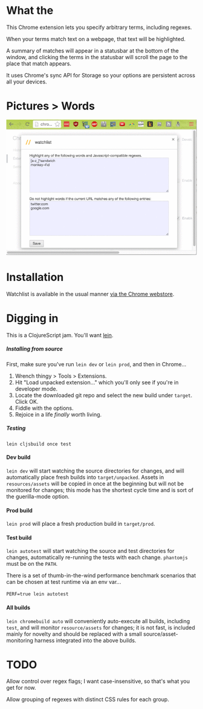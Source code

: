# What the

This Chrome extension lets you specify arbitrary terms, including regexes.

When your terms match text on a webpage, that text will be highlighted.

A summary of matches will appear in a statusbar at the bottom of the window, and clicking the terms in the statusbar will scroll the page to the place that match appears.

It uses Chrome's sync API for Storage so your options are persistent across all your devices.



# Pictures > Words

![demo.gif](https://raw.githubusercontent.com/daemianmack/Chrome-WatchList/master/resources/doc/demo.gif)



# Installation

Watchlist is available in the usual manner [via the Chrome webstore](https://chrome.google.com/webstore/detail/watchlist/menehddibpdfhbfgfmhkddgbajijoole?hl=en-US&gl=US).



# Digging in

This is a ClojureScript jam. You'll want [lein](http://leiningen.org/).

##### Installing from source

First, make sure you've run `lein dev` or `lein prod`, and then in Chrome...

1. Wrench thingy > Tools > Extensions.
2. Hit "Load unpacked extension..." which you'll only see if you're in developer mode.
3. Locate the downloaded git repo and select the new build under `target`. Click OK.
4. Fiddle with the options.
5. Rejoice in a life *finally* worth living.

##### Testing

`lein cljsbuild once test`

#### Dev build

`lein dev` will start watching the source directories for changes, and will automatically place fresh builds into `target/unpacked`. Assets in `resources/assets` will be copied in once at the beginning but will not be monitored for changes; this mode has the shortest cycle time and is sort of the guerilla-mode option.

#### Prod build

`lein prod` will place a fresh production build in `target/prod`.

#### Test build

`lein autotest` will start watching the source and test directories
for changes, automatically re-running the tests with each change.
`phantomjs` must be on the `PATH`.

There is a set of thumb-in-the-wind performance benchmark scenarios
that can be chosen at test runtime via an env var...

`PERF=true lein autotest`

#### All builds
`lein chromebuild auto` will conveniently auto-execute all builds, including `test`, and will monitor `resource/assets` for changes; it is not fast, is included mainly for novelty and should be replaced with a small source/asset-monitoring harness integrated into the above builds.



# TODO

Allow control over regex flags; I want case-insensitive, so
that's what you get for now.

Allow grouping of regexes with distinct CSS rules for each group.
